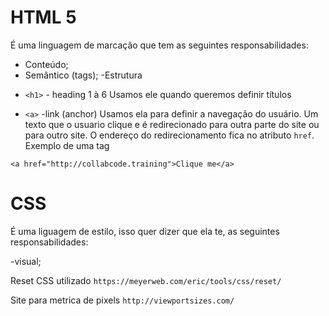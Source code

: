# HTML 5

É uma linguagem de marcação que tem as seguintes responsabilidades:

- Conteúdo;
- Semântico (tags);
  -Estrutura

* `<h1>` - heading 1 à 6
  Usamos ele quando queremos definir títulos

* `<a>` -link (anchor)
  Usamos ela para definir a navegação do usuário. Um texto que o usuario clique e é redirecionado para outra parte do site ou para outro site. O endereço do redirecionamento fica no atributo `href`.
  Exemplo de uma tag <a>

```
<a href="http://collabcode.training">Clique me</a>
```

# CSS

É uma liguagem de estilo, isso quer dizer que ela te, as seguintes responsabilidades:

-visual;

Reset CSS utilizado
`https://meyerweb.com/eric/tools/css/reset/`

Site para metrica de pixels
`http://viewportsizes.com/`
